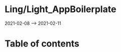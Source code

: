 Ling/Light_AppBoilerplate
================
2021-02-08 --> 2021-02-11




Table of contents
===========





